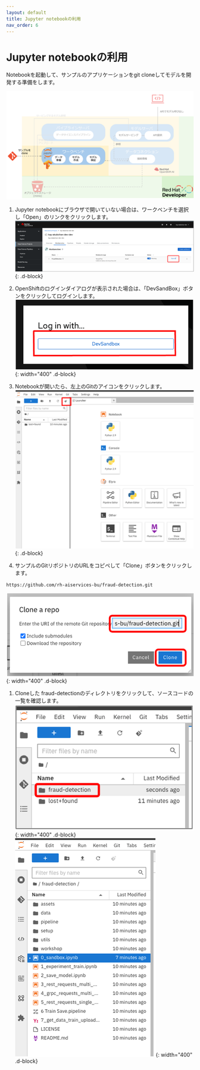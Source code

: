 ```yaml
---
layout: default
title: Jupyter notebookの利用
nav_order: 6
---
```


# Jupyter notebookの利用

Notebookを起動して、サンプルのアプリケーションをgit cloneしてモデルを開発する準備をします。

![](../../assets/overview_notebook.png)

1. Jupyter notebookにブラウザで開いていない場合は、ワークベンチを選択し「Open」のリンクをクリックします。
![](../../assets/oai_create_workbench_open.png){: .d-block}

1. OpenShiftのログインダイアログが表示された場合は、「DevSandBox」ボタンをクリックしてログインします。
![](../../assets/oai_notebook_login.png){: width="400" .d-block}

1. Notebookが開いたら、左上のGitのアイコンをクリックします。
![](../../assets/oai_notebook_git.png){: .d-block}

1. サンプルのGitリポジトリのURLをコピペして「Clone」ボタンをクリックします。
```text
https://github.com/rh-aiservices-bu/fraud-detection.git
```
![](../../assets/oai_notebook_clone.png){: width="400" .d-block}

1. Cloneした fraud-detectionのディレクトリをクリックして、ソースコードの一覧を確認します。
![](../../assets/oai_notebook_verify_clone.png){: width="400" .d-block}
![](../../assets/oai_notebook_list_dir.png){: width="400" .d-block}
